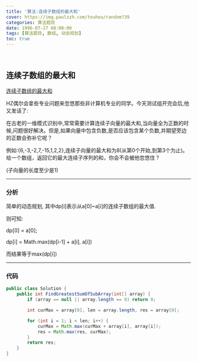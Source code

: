 ```yaml
---
title: '算法:连续子数组的最大和'
cover: https://img.paulzzh.com/touhou/random?39
categories: 算法题目
date: 1996-07-27 08:00:00
tags: [算法题目, 数组, 动态规划]
toc: true
---
```


<br/>

<!--more-->

## 连续子数组的最大和

[连续子数组的最大和](https://www.nowcoder.com/practice/459bd355da1549fa8a49e350bf3df484?tpId=13&tqId=11183&tPage=2&rp=1&ru=%2Fta%2Fcoding-interviews&qru=%2Fta%2Fcoding-interviews%2Fquestion-ranking)

HZ偶尔会拿些专业问题来忽悠那些非计算机专业的同学。今天测试组开完会后,他又发话了:

在古老的一维模式识别中,常常需要计算连续子向量的最大和,当向量全为正数的时候,问题很好解决。但是,如果向量中包含负数,是否应该包含某个负数,并期望旁边的正数会弥补它呢？

例如:{6,-3,-2,7,-15,1,2,2},连续子向量的最大和为8(从第0个开始,到第3个为止)。给一个数组，返回它的最大连续子序列的和，你会不会被他忽悠住？

(子向量的长度至少是1)

****

### 分析

简单的动态规划, 其中dp[i]表示从a[0]~a[i]的连续子数组的最大值.

则可知:

dp[0] = a[0];

dp[i] = Math.max(dp[i-1] + a[i], a[i])

而结果等于max(dp[i])

****

### 代码

```java
public class Solution {
    public int FindGreatestSumOfSubArray(int[] array) {
        if (array == null || array.length == 0) return 0;

        int curMax = array[0], len = array.length, res = array[0];

        for (int i = 1; i < len; i++) {
            curMax = Math.max(curMax + array[i], array[i]);
            res = Math.max(res, curMax);
        }
        return res;
    }
}
```

